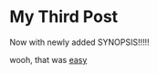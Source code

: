 # My Third Post
<!-- Synopsis Start -->
  Now with newly added SYNOPSIS!!!!!
<!-- Synopsis End -->
wooh, that was [easy](https://staples.com)

<!-- Tags: Bill, Ted, Adventure -->
<!-- Published: 1571832318376 -->
<!-- Updated: 1572031717834 -->
<!-- Status: PUB -->